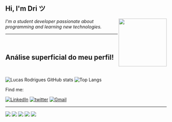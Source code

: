 ## Hi, I'm Dri ツ
<img src="https://www.tramaweb.com.br/wp-content/uploads/2019/10/f6719fd6-tenor.gif" align="right" height="150px" width="150px"></img>

<p><em>I'm a student developer passionate about programming and learning new technologies.</a>
 </em></p>
 
 <div>
  
</div>

<hr/>
 
<br/>

<div>
  <h2>Análise superficial do meu perfil!</h2>
  
  <br/>
  
  ![Lucas Rodrigues GitHub stats](https://github-readme-stats.vercel.app/api?username=lucrodrigues&theme=midnight-purple&show_icons=true)
  ![Top Langs](https://github-readme-stats.vercel.app/api/top-langs/?username=lucrodrigues&theme=midnight-purple)
  
  
  
</div>

<div>
<p align="left">
 Find me:
</p>

[![LinkedIn](https://img.shields.io/badge/LinkedIn-0077B5?style=for-the-badge&logo=linkedin&logoColor=white)](https://www.linkedin.com/in/lucaselielrodrigues/)
[![twitter](https://img.shields.io/badge/twitter-1DA1F2?style=for-the-badge&logo=twitter&logoColor=white)](https://twitter.com/oapatico)
[![Gmail](https://img.shields.io/badge/-Gmail-%23333?style=for-the-badge&logo=gmail&logoColor=white)](mailto:lucasrodriguess2gmail.com)

</div>

<hr/>

<div>
  <img src="https://img.shields.io/badge/JavaScript-F7DF1E?style=for-the-badge&logo=javascript&logoColor=black"></img>
  <img src="https://img.shields.io/badge/HTML5-E34F26?style=for-the-badge&logo=html5&logoColor=white"></img>
  <img src="https://img.shields.io/badge/CSS3-1572B6?style=for-the-badge&logo=css3&logoColor=white"></img>
  <img src="https://img.shields.io/badge/Node.js-43853D?style=for-the-badge&logo=node.js&logoColor=white"></img>
  <img src="https://img.shields.io/badge/React-20232A?style=for-the-badge&logo=react&logoColor=61DAFB"></img>
</div>
